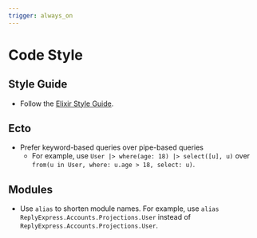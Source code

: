```yaml
---
trigger: always_on
---
```


# Code Style

## Style Guide
- Follow the [Elixir Style Guide](https://github.com/lexmag/elixir-style-guide).

## Ecto
- Prefer keyword-based queries over pipe-based queries
  - For example, use `User |> where(age: 18) |> select([u], u)` over `from(u in User, where: u.age > 18, select: u)`.

## Modules
- Use `alias` to shorten module names. For example, use `alias ReplyExpress.Accounts.Projections.User` instead of `ReplyExpress.Accounts.Projections.User`. 